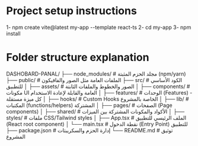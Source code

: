 # Project setup instructions
1- npm create vite@latest my-app --template react-ts
2- cd my-app
3- npm install

# Folder structure explanation
DASHOBARD-PANAL/
├── node_modules/           # مجلد الحزم المثبتة (npm/yarn)
├── public/                 # الملفات العامة مثل الصور والفافيكون
├── src/                    # الكود الأساسي للتطبيق
│   ├── assets/             # الصور والخطوط والملفات الثابتة
│   ├── components/         # مكونات UI العامة والقابلة لإعادة الاستخدام
│   ├── features/           # الوحدات (Features) - كل ميزة مستقلة
│   ├── hooks/              # Custom Hooks الخاصة بالمشروع
│   ├── lib/                # المكتبات (functions/helpers) المشتركة
│   ├── pages/              # الصفحات (Page components)
│   ├── shared/             # الأكواد والمكونات المشتركة بين الميزات
│   ├── styles/             # ملفات CSS/Tailwind styles
│   ├── App.tsx             # الملف الرئيسي للتطبيق (React root component)
│   └── main.tsx            # نقطة الدخول (Entry Point) للتطبيق
├── package.json            # إدارة الحزم والسكريبتات
└── README.md               # توثيق المشروع

